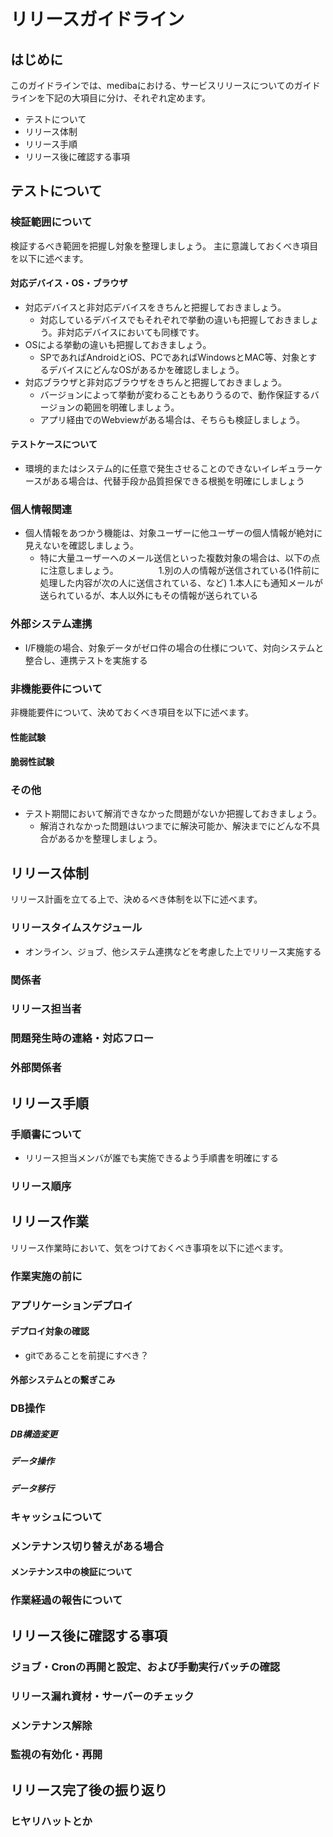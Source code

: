 # リリースガイドライン

## はじめに
このガイドラインでは、medibaにおける、サービスリリースについてのガイドラインを下記の大項目に分け、それぞれ定めます。

* テストについて
* リリース体制
* リリース手順
* リリース後に確認する事項

## テストについて

### 検証範囲について
検証するべき範囲を把握し対象を整理しましょう。
主に意識しておくべき項目を以下に述べます。

#### 対応デバイス・OS・ブラウザ
- 対応デバイスと非対応デバイスをきちんと把握しておきましょう。
    - 対応しているデバイスでもそれぞれで挙動の違いも把握しておきましょう。非対応デバイスにおいても同様です。
- OSによる挙動の違いも把握しておきましょう。
    - SPであればAndroidとiOS、PCであればWindowsとMAC等、対象とするデバイスにどんなOSがあるかを確認しましょう。
- 対応ブラウザと非対応ブラウザをきちんと把握しておきましょう。
    - バージョンによって挙動が変わることもありうるので、動作保証するバージョンの範囲を明確しましょう。
    - アプリ経由でのWebviewがある場合は、そちらも検証しましょう。

#### テストケースについて
- 環境的またはシステム的に任意で発生させることのできないイレギュラーケースがある場合は、代替手段か品質担保できる根拠を明確にしましょう

### 個人情報関連
- 個人情報をあつかう機能は、対象ユーザーに他ユーザーの個人情報が絶対に見えないを確認しましょう。
    - 特に大量ユーザーへのメール送信といった複数対象の場合は、以下の点に注意しましょう。
　　　　 1.別の人の情報が送信されている(1件前に処理した内容が次の人に送信されている、など)
        1.本人にも通知メールが送られているが、本人以外にもその情報が送られている

### 外部システム連携
- I/F機能の場合、対象データがゼロ件の場合の仕様について、対向システムと整合し、連携テストを実施する

### 非機能要件について
非機能要件について、決めておくべき項目を以下に述べます。

#### 性能試験

#### 脆弱性試験


### その他
- テスト期間において解消できなかった問題がないか把握しておきましょう。
    - 解消されなかった問題はいつまでに解決可能か、解決までにどんな不具合があるかを整理しましょう。


## リリース体制
リリース計画を立てる上で、決めるべき体制を以下に述べます。

### リリースタイムスケジュール
- オンライン、ジョブ、他システム連携などを考慮した上でリリース実施する

### 関係者

### リリース担当者

### 問題発生時の連絡・対応フロー

### 外部関係者



## リリース手順

### 手順書について
- リリース担当メンバが誰でも実施できるよう手順書を明確にする

### リリース順序


## リリース作業
リリース作業時において、気をつけておくべき事項を以下に述べます。

### 作業実施の前に

### アプリケーションデプロイ

#### デプロイ対象の確認
- gitであることを前提にすべき？

#### 外部システムとの繋ぎこみ


### DB操作

##### DB構造変更

##### データ操作

##### データ移行

### キャッシュについて

### メンテナンス切り替えがある場合

#### メンテナンス中の検証について

### 作業経過の報告について


## リリース後に確認する事項

### ジョブ・Cronの再開と設定、および手動実行バッチの確認

### リリース漏れ資材・サーバーのチェック

### メンテナンス解除

### 監視の有効化・再開

## リリース完了後の振り返り

### ヒヤリハットとか

